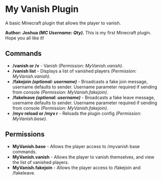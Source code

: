 # My Vanish Plugin
A basic Minecraft plugin that allows the player to vanish.

**Author: Joshua *(MC Username: Qty)*.** This is my first Minecraft plugin. Hope you all like it!

## Commands
- **/vanish or /v** - Vanish *(Permission: MyVanish.vanish)*.
- **/vanish list** - Displays a list of vanished players *(Permission: MyVanish.vanish)*.
- **/fakejoin *(optional: username)*** - Broadcasts a fake join message, username defaults to sender. 
Username parameter required if sending from console *(Permission: MyVanish.fakejoin)*.
- **/fakeleave *(optional: username)*** - Broadcasts a fake leave message, username defaults to sender. 
Username parameter required if sending from console *(Permission: MyVanish.fakejoin)*.
- **/myv reload or /myv r** - Reloads the plugin config *(Permission: MyVanish.base)*.

## Permissions
- **MyVanish.base** - Allows the player access to /myvanish base commands.
- **MyVanish.vanish** - Allows the player to vanish themselves, and view the list of vanished players.
- **MyVanish.fakejoin** - Allows the player access to /fakejoin and /fakeleave.